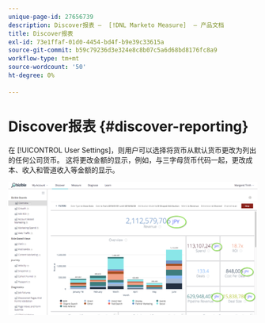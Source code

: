 ```yaml
---
unique-page-id: 27656739
description: Discover报表 —  [!DNL Marketo Measure]  — 产品文档
title: Discover报表
exl-id: 73e1ffaf-01d0-4454-bd4f-b9e39c33615a
source-git-commit: b59c79236d3e324e8c8b07c5a6d68bd8176fc8a9
workflow-type: tm+mt
source-wordcount: '50'
ht-degree: 0%

---
```


# Discover报表 {#discover-reporting}

在 [!UICONTROL User Settings]，则用户可以选择将货币从默认货币更改为列出的任何公司货币。 这将更改金额的显示，例如，与三字母货币代码一起，更改成本、收入和管道收入等金额的显示。

![](assets/one.png)
